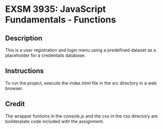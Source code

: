 # EXSM 3935: JavaScript Fundamentals - Functions

## Description
This is a user registration and login menu using a predefined dataset as a placeholder for a credentials database.

## Instructions
To run the project, execute the index.html file in the src directory in a web browser.

## Credit
The wrapper funtions in the console.js and the css in the css directory are boilderplate code included with the assignment.